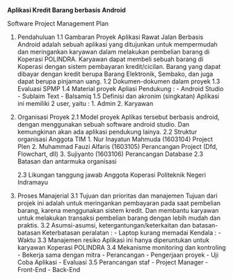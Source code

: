 **Aplikasi Kredit Barang berbasis Android**

Software Project Management Plan
1. Pendahuluan
	1.1 Gambaran Proyek
		Aplikasi Rawat Jalan Berbasis Android adalah sebuah aplikasi yang ditujunkan untuk mempermudah dan meringankan karyawan dalam melakukan pembelian barang di Koperasi POLINDRA. Karyawan dapat membeli sebuah barang di Koperasi dengan sistem pembayaran kredit/cicilan. Barang yang dapat dibayar dengan kredit berupa Barang Elektronik, Sembako, dan juga dapat berupa pinjaman uang.
	1.2 Dokumen-dokumen dalam proyek
	1.3 Evaluasi SPMP
	1.4 Material proyek
		 Apliasi Pendukung :
		- Android Studio
		- Sublaim Text
		- Balsamiq
	1.5 Definisi dan akronim (singkatan)
		 Aplikasi ini memiliki 2 user, yaitu : 
		1. Admin
		2. Karyawan

2. Organisasi Proyek
	2.1 Model proyek
		Aplikas tersebut berbasis android, dengan menggunakan sebuah software android studio. Dan kemungkinan akan ada aplikasi pendukung lainya. 
	2.2 Struktur organisasi
		Anggota TIM
		1. Nur Inayatun Mahmuda	(1603104) Project Plen
		2. Muhammad Fauzi Alfaris	(1603105) Perancangan Project (Dfd, Flowchart, dll)
		3. Sujiyanto			(1603106) Perancangan Database
	2.3 Batasan dan antarmuka organisasi

	2.3 Likungan tanggung jawab
		Anggota Koperasi Politeknik Negeri Indramayu 
3. Proses Manajerial
	3.1 Tujuan dan prioritas dan manajemen
		Tujuan dari projek ini adalah untuk meringankan pembayaran pada saat pembelian barang, karena menggunakan sistem kredit.
                 	      Dan membantu karyawan untuk melakukan transaksi pembelian barang dengan lebih mudah dan praktis.
	3.2 Asumsi-asumsi, ketergantungan/keterkaitan dan batasan-batasan
		Keterbatasan peralatan :
		- Laptop kurang memadai
		Kendala :
		- Waktu
	3.3 Manajemen resiko
		Aplikasi ini hanya diperuntukan untuk karyawan Koperasi POLINDRA
	3.4 Mekanisme monitoring dan kontroling
		- Bekerja sama dengan mitra
		- Perancangan 
		- Pengerjaan proyek
		- Uji Coba Aplikasi
		- Evaluasi
	3.5 Perancangan staf
		- Project Manager
		- Front-End
		- Back-End
